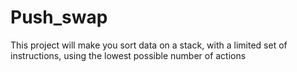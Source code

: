 # Push_swap
This project will make you sort data on a stack, with a limited set of instructions, using
the lowest possible number of actions
